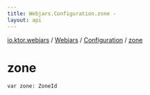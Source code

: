 ```yaml
---
title: Webjars.Configuration.zone - 
layout: api
---
```


<div class='api-docs-breadcrumbs'><a href="../../index.html">io.ktor.webjars</a> / <a href="../index.html">Webjars</a> / <a href="index.html">Configuration</a> / <a href="./zone.html">zone</a></div>

# zone

<div class="signature"><code><span class="keyword">var </span><span class="identifier">zone</span><span class="symbol">: </span><span class="identifier">ZoneId</span></code></div>

